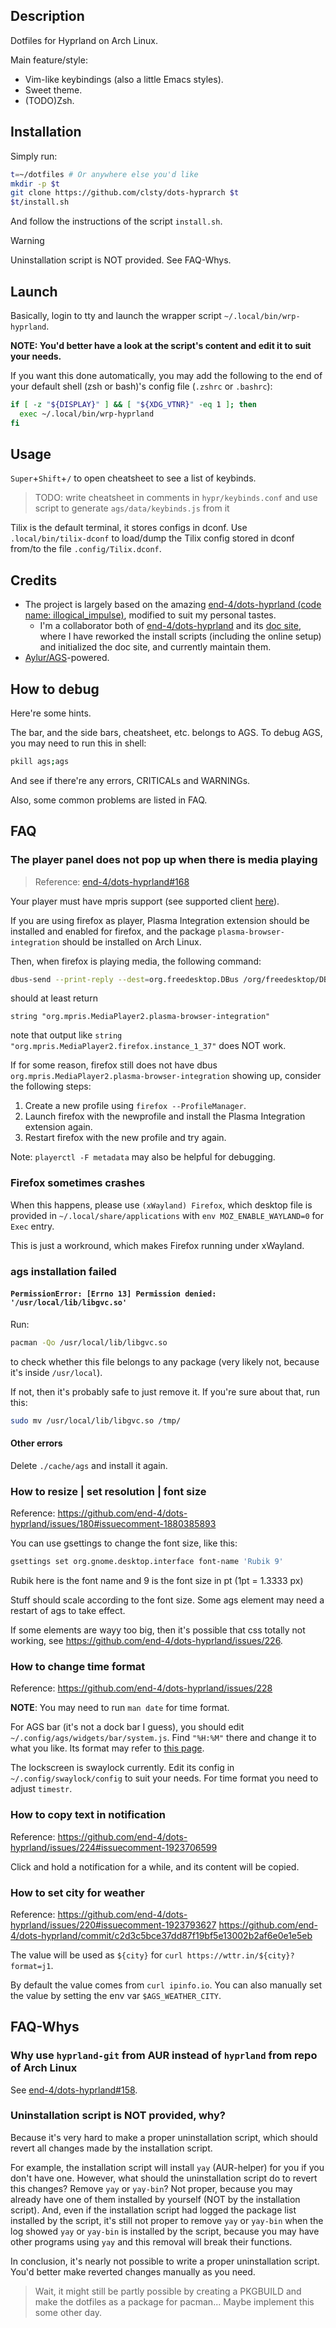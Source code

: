 ## Description
Dotfiles for Hyprland on Arch Linux.

Main feature/style:
- Vim-like keybindings (also a little Emacs styles).
- Sweet theme.
- (TODO)Zsh.

## Installation
Simply run:
```bash
t=~/dotfiles # Or anywhere else you'd like
mkdir -p $t
git clone https://github.com/clsty/dots-hyprarch $t
$t/install.sh
```
And follow the instructions of the script `install.sh`.

> [!WARNING]
> Uninstallation script is NOT provided. See FAQ-Whys.

## Launch
Basically, login to tty and launch the wrapper script `~/.local/bin/wrp-hyprland`.

**NOTE: You'd better have a look at the script's content and edit it to suit your needs.**

If you want this done automatically, you may add the following to the end of your default shell (zsh or bash)'s config file (`.zshrc` or `.bashrc`):
```bash
if [ -z "${DISPLAY}" ] && [ "${XDG_VTNR}" -eq 1 ]; then
  exec ~/.local/bin/wrp-hyprland
fi
```

## Usage
`Super`+`Shift`+`/` to open cheatsheet to see a list of keybinds.
> TODO: write cheatsheet in comments in `hypr/keybinds.conf` and use script to generate `ags/data/keybinds.js` from it

Tilix is the default terminal, it stores configs in dconf.
Use `.local/bin/tilix-dconf` to load/dump the Tilix config stored in dconf from/to the file `.config/Tilix.dconf`.

## Credits
- The project is largely based on the amazing [end-4/dots-hyprland (code name: illogical_impulse)](https://github.com/end-4/dots-hyprland), modified to suit my personal tastes.
  - I'm a collaborator both of [end-4/dots-hyprland](https://github.com/end-4/dots-hyprland) and its [doc site](https://github.com/end-4/dots-hyprland-wiki), where I have reworked the install scripts (including the online setup) and initialized the doc site, and currently maintain them.
- [Aylur/AGS](https://github.com/Aylur/ags/)-powered.

## How to debug
Here're some hints.

The bar, and the side bars, cheatsheet, etc. belongs to AGS.
To debug AGS, you may need to run this in shell:
```bash
pkill ags;ags
```
And see if there're any errors, CRITICALs and WARNINGs.

Also, some common problems are listed in FAQ.

## FAQ
### The player panel does not pop up when there is media playing
> Reference: [end-4/dots-hyprland#168](https://github.com/end-4/dots-hyprland/issues/168)

Your player must have mpris support (see supported client [here](https://wiki.archlinux.org/title/MPRIS)).

If you are using firefox as player, Plasma Integration extension should be installed and enabled for firefox, and the package `plasma-browser-integration` should be installed on Arch Linux.

Then, when firefox is playing media, the following command:
```bash
dbus-send --print-reply --dest=org.freedesktop.DBus /org/freedesktop/DBus org.freedesktop.DBus.ListNames|grep mpris
```
should at least return
```plain
string "org.mpris.MediaPlayer2.plasma-browser-integration"
```
note that output like `string "org.mpris.MediaPlayer2.firefox.instance_1_37"` does NOT work.

If for some reason, firefox still does not have dbus `org.mpris.MediaPlayer2.plasma-browser-integration` showing up,
consider the following steps:
1. Create a new profile using `firefox --ProfileManager`.
2. Launch firefox with the newprofile and install the Plasma Integration extension again.
3. Restart firefox with the new profile and try again.

Note: `playerctl -F metadata` may also be helpful for debugging.
### Firefox sometimes crashes
When this happens, please use `(xWayland) Firefox`, which desktop file is provided in `~/.local/share/applications` with `env MOZ_ENABLE_WAYLAND=0` for `Exec` entry.

This is just a workround, which makes Firefox running under xWayland.

### ags installation failed
#### `PermissionError: [Errno 13] Permission denied: '/usr/local/lib/libgvc.so'`
Run:
```bash
pacman -Qo /usr/local/lib/libgvc.so
```
to check whether this file belongs to any package (very likely not, because it's inside `/usr/local`).

If not, then it's probably safe to just remove it. If you're sure about that, run this:
```bash
sudo mv /usr/local/lib/libgvc.so /tmp/
```
#### Other errors
Delete `./cache/ags` and install it again.

### How to resize | set resolution | font size
Reference: <https://github.com/end-4/dots-hyprland/issues/180#issuecomment-1880385893>

You can use gsettings to change the font size, like this:
```bash
gsettings set org.gnome.desktop.interface font-name 'Rubik 9'
```
Rubik here is the font name and 9 is the font size in pt (1pt = 1.3333 px)

Stuff should scale according to the font size. Some ags element may need a restart of ags to take effect.

If some elements are wayy too big, then it's possible that css totally not working, see <https://github.com/end-4/dots-hyprland/issues/226>.

### How to change time format
Reference: <https://github.com/end-4/dots-hyprland/issues/228>

**NOTE**: You may need to run `man date` for time format.

For AGS bar (it's not a dock bar I guess), you should edit `~/.config/ags/widgets/bar/system.js`.
Find `"%H:%M"` there and change it to what you like.
Its format may refer to [this page](https://docs.gtk.org/glib/method.DateTime.format.html).

The lockscreen is swaylock currently. Edit its config in `~/.config/swaylock/config` to suit your needs.
For time format you need to adjust `timestr`.

### How to copy text in notification
Reference: <https://github.com/end-4/dots-hyprland/issues/224#issuecomment-1923706599>

Click and hold a notification for a while, and its content will be copied.

### How to set city for weather
Reference: <https://github.com/end-4/dots-hyprland/issues/220#issuecomment-1923793627>
<https://github.com/end-4/dots-hyprland/commit/c2d3c5bce37dd87f19bf5e13002b2af6e0e1e5eb>

The value will be used as `${city}` for `curl https://wttr.in/${city}?format=j1`.

By default the value comes from `curl ipinfo.io`.
You can also manually set the value by setting the env var `$AGS_WEATHER_CITY`.
## FAQ-Whys
### Why use `hyprland-git` from AUR instead of `hyprland` from repo of Arch Linux
See [end-4/dots-hyprland#158](https://github.com/end-4/dots-hyprland/issues/158).
### Uninstallation script is NOT provided, why?
Because it's very hard to make a proper uninstallation script,
which should revert all changes made by the installation script.

For example, the installation script will install `yay` (AUR-helper) for you if you don't have one.
However, what should the uninstallation script do to revert this changes?
Remove `yay` or `yay-bin`? Not proper, because you may already have one of them installed by yourself (NOT by the installation script).
And, even if the installation script had logged the package list installed by the script, it's still not proper to remove `yay` or `yay-bin` when the log showed `yay` or `yay-bin` is installed by the script, because you may have other programs using `yay` and this removal will break their functions.

In conclusion, it's nearly not possible to write a proper uninstallation script.
You'd better make reverted changes manually as you need.

> Wait, it might still be partly possible by creating a PKGBUILD and make the dotfiles as a package for pacman... Maybe implement this some other day.

